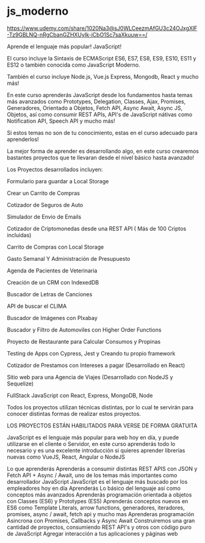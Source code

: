 # js_moderno

https://www.udemy.com/share/1020Na3@sJ0WLCeezmAfGU3c24OJxgXlF-Tz9GBLNQ-nRgCbanGZHXUyIk-iCbO1Sc7saXkuuw==/

Aprende el lenguaje más popular! JavaScript!

El curso incluye la Sintaxis de ECMAScript ES6, ES7, ES8, ES9, ES10, ES11 y ES12 o también conocida como JavaScript Moderno.

También el curso incluye Node.js, Vue.js Express, Mongodb, React  y mucho más!

En este curso aprenderás JavaScript desde los fundamentos hasta temas más avanzados como Prototypes, Delegation, Classes, Ajax, Promises, Generadores, Orientado a Objetos, Fetch API, Async Await, Async JS, Objetos, así como consumir REST APIs, API's de JavaScript nátivas como Notification API, Speech API y mucho más!

Si estos temas no son de tu conocimiento, estas en el curso adecuado para aprenderlos!

La mejor forma de aprender es desarrollando algo, en este curso crearemos bastantes proyectos que te llevaran desde el nivel básico hasta avanzado!

Los Proyectos desarrollados incluyen:

Formulario para guardar a Local Storage

Crear un Carrito de Compras

Cotizador de Seguros de Auto

Simulador de Envio de Emails

Cotizador de Criptomonedas desde una REST API ( Más de 100 Criptos incluidas)

Carrito de Compras con Local Storage

Gasto Semanal  Y Administración de Presupuesto

Agenda de Pacientes de Veterinaria

Creación de un CRM con IndexedDB

Buscador de Letras de Canciones

API de buscar el CLIMA

Buscador de Imágenes con PIxabay

Buscador y Filtro de Automoviles con Higher Order Functions

Proyecto de Restaurante para Calcular Consumos y Propinas

Testing de Apps con Cypress, Jest y Creando tu propio framework

Cotizador de Prestamos con Intereses a pagar (Desarrollado en React)

Sitio web para una Agencia de Viajes (Desarrollado con NodeJS y Sequelize)

FullStack JavaScript con React, Express, MongoDB, Node

Todos los proyectos utilizan técnicas distintas, por lo cual te servirán para conocer distintas formas de realizar estos proyectos.

LOS PROYECTOS ESTÁN HABILITADOS PARA VERSE DE FORMA GRATUITA

JavaScript es el lenguaje más popular para web hoy en día, y puede utilizarse en el cliente o Servidor, en este curso aprenderás todo lo necesario y es una excelente introducción si quieres aprender librerías nuevas como VueJS, React, Angular o NodeJS



Lo que aprenderás
Aprenderás a consumir distintas REST APIS con JSON y Fetch API + Async / Await, uno de los temas más importantes como desarrollador JavaScript
JavaScript es el lenguaje más buscado por los empleadores hoy en día
Aprenderás Lo básico del lenguaje así como conceptos más avanzados
Aprenderás programación orientada a objetos con Classes (ES6) y Prototypes (ES5)
Aprenderás conceptos nuevos en ES6 como Template Literals, arrow functions, generadores, iteradores, promises, async / await, fetch api y mucho mas
Aprenderas programación Asincrona con Promises, Callbacks y Async Await
Construiremos una gran cantidad de proyectos, consumiendo REST API's y otros con código puro de JavaScript
Agregar interacción a tus aplicaciones y páginas web
